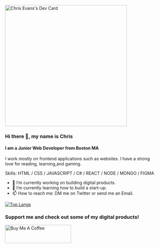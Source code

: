 <div align="left">
  <a href="https://app.daily.dev/realChrisEvans"><img src="https://api.daily.dev/devcards/c663c9b678f54b06a0a66dd3b1cd3218.png?r=376" width="400" alt="Chris Evans's Dev Card"/></a>
  </div>

### Hi there 👋, my name is Chris
#### I am a Junior Web Developer from Boston MA
I work mostly on frontend applications such as websites. I have a strong love for reading, learning,and gaming.

Skills: HTML / CSS / JAVASCRIPT / C# / REACT / NODE / MONGO / FIGMA 

- 🔭 I’m currently working on building digital products. 
- 🌱 I’m currently learning how to build a start-up. 
- 📫 How to reach me: DM me on Twitter or send me an Email. 


[![Top Langs](https://github-readme-stats.vercel.app/api/top-langs/?username=realChrisEvans&theme=dracula)](https://github.com/anuraghazra/github-readme-stats)

### Support me and check out some of my digital products!

<a href="https://www.buymeacoffee.com/JsEvans" target="_blank"><img src="https://cdn.buymeacoffee.com/buttons/v2/default-yellow.png" alt="Buy Me A Coffee" style="height: 60px !important;width: 217px !important;" ></a>
